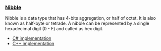 ### <ins>Nibble</ins>

Nibble is a data type that has 4-bits aggregation, or half of octet. It is also known as half-byte or tetrade. A nibble can be represented by a single hexadecimal digit (0 - F) and called as hex digit.

- [C# implementation](2/Nybble.cs)
- [C++ implementation](1/nybble.hpp)
